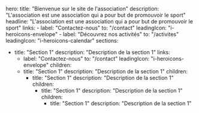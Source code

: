 hero:
  title: "Bienvenue sur le site de l'association"
  description: "L'association est une association qui a pour but de promouvoir le sport"
  headline: "L'association est une association qui a pour but de promouvoir le sport"
  links:
    - label: "Contactez-nous"
      to: "/contact"
      leadingIcon: "i-heroicons-envelope"
    - label: "Découvrez nos activités"
      to: "/activites"
      leadingIcon: "i-heroicons-calendar"
sections:
  - title: "Section 1"
    description: "Description de la section 1"
    links:
      - label: "Contactez-nous"
        to: "/contact"
        leadingIcon: "i-heroicons-envelope"
    children:
      - title: "Section 1"
        description: "Description de la section 1"
        children:
          - title: "Section 1"
            description: "Description de la section 1"
            children:
              - title: "Section 1"
                description: "Description de la section 1"
                children:
                  - title: "Section 1"
                    description: "Description de la section 1"